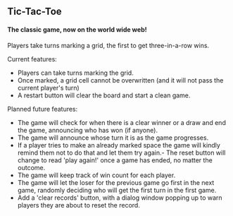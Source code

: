 ## Tic-Tac-Toe

#### The classic game, now on the world wide web!

Players take turns marking a grid, the first to get three-in-a-row wins.

Current features:
- Players can take turns marking the grid.
- Once marked, a grid cell cannot be overwritten (and it will not pass the current player's turn)
- A restart button will clear the board and start a clean game.

Planned future features:
- The game will check for when there is a clear winner or a draw and end the game, announcing who has won (if anyone).
- The game will announce whose turn it is as the game progresses.
- If a player tries to make an already marked space the game will kindly remind them not to do that and let them try again.- The reset button will change to read 'play again!' once a game has ended, no matter the outcome.
- The game will keep track of win count for each player.
- The game will let the loser for the previous game go first in the next game, randomly deciding who will get the first turn in the first game.
- Add a 'clear records' button, with a dialog window popping up to warn players they are about to reset the record.